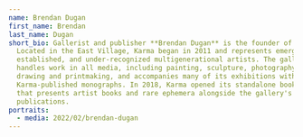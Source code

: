 ```yaml
---
name: Brendan Dugan
first_name: Brendan
last_name: Dugan
short_bio: Gallerist and publisher **Brendan Dugan** is the founder of Karma.
  Located in the East Village, Karma began in 2011 and represents emerging,
  established, and under-recognized multigenerational artists. The gallery
  handles work in all media, including painting, sculpture, photography, video,
  drawing and printmaking, and accompanies many of its exhibitions with
  Karma-published monographs. In 2018, Karma opened its standalone bookstore
  that presents artist books and rare ephemera alongside the gallery's
  publications.
portraits:
  - media: 2022/02/brendan-dugan
---
```

